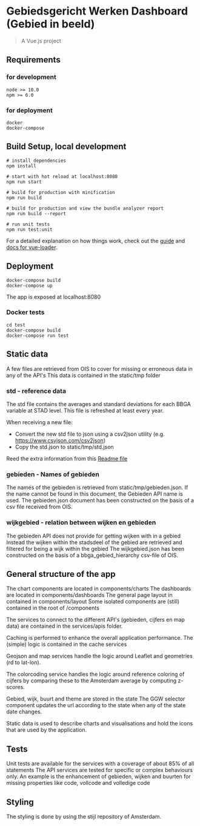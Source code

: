 # Gebiedsgericht Werken Dashboard (Gebied in beeld)

> A Vue.js project

## Requirements

### for development

    node >= 10.0
    npm >= 6.0

### for deployment

    docker
    docker-compose

## Build Setup, local development

    # install dependencies
    npm install

    # start with hot reload at localhost:8080
    npm run start

    # build for production with minification
    npm run build

    # build for production and view the bundle analyzer report
    npm run build --report

    # run unit tests
    npm run test:unit

For a detailed explanation on how things work, check out the [guide](http://vuejs-templates.github.io/webpack/) and [docs for vue-loader](http://vuejs.github.io/vue-loader).

## Deployment

    docker-compose build
    docker-compose up

The app is exposed at localhost:8080

### Docker tests

    cd test
    docker-compose build
    docker-compose run test

## Static data

A few files are retrieved from OIS to cover for missing or erroneous data in any of the API's
This data is contained in the static/tmp folder

### std - reference data

The std file contains the averages and standard deviations for each BBGA variable at STAD level.
This file is refreshed at least every year.

When receiving a new file:

- Convert the new std file to json using a csv2json utility (e.g. https://www.csvjson.com/csv2json)
- Copy the std.json to static/tmp/std.json

Reed the extra information from this [Readme file](./static/tmp/README.md)

### gebieden - Names of gebieden

The names of the gebieden is retrieved from static/tmp/gebieden.json.
If the name cannot be found in this document, the Gebieden API name is used.
The gebieden.json document has been constructed on the basis of a csv file received from OIS.

### wijkgebied - relation between wijken en gebieden

The gebieden API does not provide for getting wijken with in a gebied
Instead the wijken within the stadsdeel of the gebied are retrieved and filtered for being a wijk within the gebied
The wijkgebied.json has been constructed on the basis of a bbga_gebied_hierarchy csv-file of OIS.

## General structure of the app

The chart components are located in components/charts
The dashboards are located in components/dashboards
The general page layout in contained in components/layout
Some isolated components are (still) contained in the root of /components

The services to connect to the different API's (gebieden, cijfers en map data) are contained in the services/apis folder.

Caching is performed to enhance the overall application performance.
The (simple) logic is contained in the cache services

Geojson and map services handle the logic around Leaflet and geometries (rd to lat-lon).

The colorcoding service handles the logic around reference coloring of cijfers by comparing these to the Amsterdam average by computing z-scores.

Gebied, wijk, buurt and theme are stored in the state
The GGW selector component updates the url according to the state when any of the state date changes.

Static data is used to describe charts and visualisations and hold the icons that are used by the application.

## Tests

Unit tests are available for the services with a coverage of about 85% of all statements
The API services are tested for specific or complex behaviours only.
An example is the enhancement of gebieden, wijken and buurten for missing properties like code, vollcode and volledige code

## Styling

The styling is done by using the stijl repository of Amsterdam.
